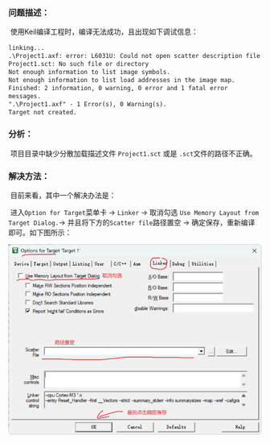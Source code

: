 ### 问题描述：

​	使用Keil编译工程时，编译无法成功，且出现如下调试信息：

```
linking...
.\Project1.axf: error: L6031U: Could not open scatter description file Project1.sct: No such file or directory
Not enough information to list image symbols.
Not enough information to list load addresses in the image map.
Finished: 2 information, 0 warning, 0 error and 1 fatal error messages.
".\Project1.axf" - 1 Error(s), 0 Warning(s).
Target not created.
```

### 分析：

​	项目目录中缺少分散加载描述文件 `Project1.sct`  或是 `.sct`文件的路径不正确。

### 解决方法：

​	目前来看，其中一个解决办法是：

​	进入`Option for Target`菜单卡 -> `Linker` -> 取消勾选 `Use Memory Layout from Target Dialog.`-> 并且将下方的`Scatter file`路径置空 -> 确定保存，重新编译即可。如下图所示：

![](Pic\Pro-1.png)

